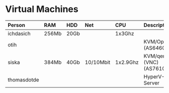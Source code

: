 # Virtual Machines

| Person        | RAM   | HDD  | Net       | CPU      | Description                       |
|:------------- |:----- |:---- |:--------- |:-------- |:--------------------- |
| ichdasich     | 256Mb | 20Gb |           | 1x3Ghz   |
| otih          |       |      |           |          | KVM/OpenVZ (AS64608)
| siska         | 384Mb | 40Gb | 10/10Mbit | 1x2.9Ghz | KVM/qemu (VNC) (AS76103)
| thomasdotde   |       |      |           |          | HyperV-Server